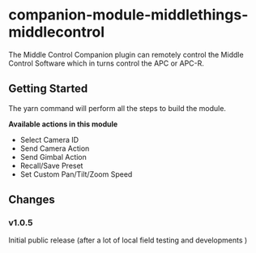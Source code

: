# companion-module-middlethings-middlecontrol

The Middle Control Companion plugin can remotely control the Middle Control Software which in turns control the APC or APC-R. 

## Getting Started

The yarn command will perform all the steps to build the module.

**Available actions in this module**

* Select Camera ID
* Send Camera Action
* Send Gimbal Action
* Recall/Save Preset
* Set Custom Pan/Tilt/Zoom Speed

## Changes

### v1.0.5
Initial public release (after a lot of local field testing and developments )
